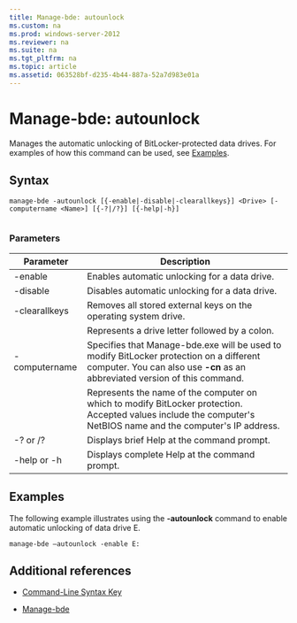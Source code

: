 ```yaml
---
title: Manage-bde: autounlock
ms.custom: na
ms.prod: windows-server-2012
ms.reviewer: na
ms.suite: na
ms.tgt_pltfrm: na
ms.topic: article
ms.assetid: 063528bf-d235-4b44-887a-52a7d983e01a
---
```

# Manage-bde: autounlock
Manages the automatic unlocking of BitLocker\-protected data drives. For examples of how this command can be used, see [Examples](#BKMK_Examples).  
  
## Syntax  
  
```  
manage-bde -autounlock [{-enable|-disable|-clearallkeys}] <Drive> [-computername <Name>] [{-?|/?}] [{-help|-h}]  
  
```  
  
### Parameters  
  
|Parameter|Description|  
|-------------|---------------|  
|\-enable|Enables automatic unlocking for a data drive.|  
|\-disable|Disables automatic unlocking for a data drive.|  
|\-clearallkeys|Removes all stored external keys on the operating system drive.|  
|<Drive>|Represents a drive letter followed by a colon.|  
|\-computername|Specifies that Manage\-bde.exe will be used to modify BitLocker protection on a different computer. You can also use **\-cn** as an abbreviated version of this command.|  
|<Name>|Represents the name of the computer on which to modify BitLocker protection. Accepted values include the computer's NetBIOS name and the computer's IP address.|  
|\-? or \/?|Displays brief Help at the command prompt.|  
|\-help or \-h|Displays complete Help at the command prompt.|  
  
## <a name="BKMK_Examples"></a>Examples  
The following example illustrates using the **\-autounlock** command to enable automatic unlocking of data drive E.  
  
```  
manage-bde –autounlock -enable E:  
```  
  
## Additional references  
  
-   [Command-Line Syntax Key](Command-Line-Syntax-Key.md)  
  
-   [Manage-bde](Manage-bde.md)  
  

